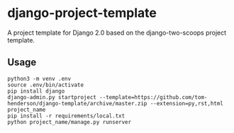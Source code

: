 # django-project-template

A project template for Django 2.0 based on the django-two-scoops project template.

## Usage

```
python3 -m venv .env
source .env/bin/activate
pip install django
django-admin.py startproject --template=https://github.com/tom-henderson/django-template/archive/master.zip --extension=py,rst,html project_name
pip install -r requirements/local.txt
python project_name/manage.py runserver
```
